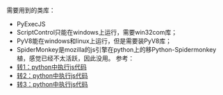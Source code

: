 需要用到的类库：
  - PyExecJS
  - ScriptControl只能在windows上运行，需要win32com库；
  - PyV8能在windows和linux上运行，但是需要装PyV8库；
  - SpiderMonkey是mozilla的js引擎在python上的移Python-Spidermonkey植，感觉已经不太活跃，因此没用。
 参考：
 - <a href= "http://www.cnblogs.com/rzhang/archive/2011/12/30/execute-javascript-in-python.html"> 转1：python中执行js代码</a>
 - <a href= "https://blog.csdn.net/u011580175/article/details/83788342"> 转2：python中执行js代码</a>
 - <a href= "https://www.cnblogs.com/shengulong/p/8082768.html"> 转3：python中执行js代码</a>

